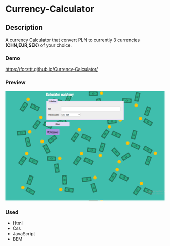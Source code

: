 # Currency-Calculator

## Description

A currency Calculator that convert PLN to currently 3 currencies **(CHN,EUR,SEK)** of your choice.

### Demo

https://forsttt.github.io/Currency-Calculator/

### Preview

![preview](images/preview.png)

### Used 
- Html
- Css
- JavaScript
- BEM
